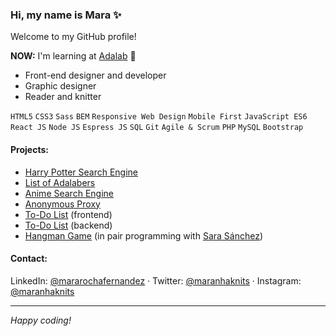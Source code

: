 ### Hi, my name is Mara ✨

Welcome to my GitHub profile!

**NOW:** I'm learning at [Adalab](https://adalab.es) 💜

- Front-end designer and developer
- Graphic designer
- Reader and knitter

`HTML5` `CSS3` `Sass` `BEM` `Responsive Web Design` `Mobile First` `JavaScript ES6` `React JS` `Node JS` `Espress JS` `SQL` `Git` `Agile & Scrum` `PHP` `MySQL` `Bootstrap`

#### Projects:

- [Harry Potter Search Engine](https://github.com/mararochafernandez/modulo-3-evaluacion-final)
- [List of Adalabers](https://github.com/mararochafernandez/modulo-3-evaluacion-intermedia)
- [Anime Search Engine](https://github.com/mararochafernandez/modulo-2-evaluacion-final)
- [Anonymous Proxy](https://github.com/mararochafernandez/modulo-1-evaluacion-final)
- [To-Do List](https://github.com/mararochafernandez/react-to-do-list) (frontend)
- [To-Do List](https://github.com/mararochafernandez/node-to-do-list) (backend)
- [Hangman Game](https://github.com/mararochafernandez/promo-o-module-3-pair-4-sprint-2-hangman-game) (in pair programming with [Sara Sánchez](https://github.com/SaraSanchezL))

#### Contact:

LinkedIn: [@mararochafernandez](https://www.linkedin.com/in/mararochafernandez) · Twitter: [@maranhaknits](https://twitter.com/maranhaknits) · Instagram: [@maranhaknits](https://www.instagram.com/maranhaknits)

---

_Happy coding!_
